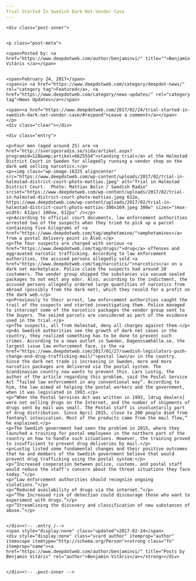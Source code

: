 ```yaml
---
Trial Started In Swedish Dark Net Vendor Case
---
```

<article class="post-listing post-18319 post type-post status-publish format-standard has-post-thumbnail hentry category-deepdot-news category-news-updates">
    
    <div class="post-inner">
    
    
    <p class="post-meta">
    
    <span>Posted by: <a href="https://www.deepdotweb.com/author/benjaminvi/" title="">Benjamin Vitáris </a></span>
    
    
    <span>February 24, 2017</span>
    <span>in <a href="https://www.deepdotweb.com/category/deepdot-news/" rel="category tag">Featured</a>, <a href="https://www.deepdotweb.com/category/news-updates/" rel="category tag">News Updates</a></span>
    
    <span><a href="https://www.deepdotweb.com/2017/02/24/trial-started-in-swedish-dark-net-vendor-case/#respond">Leave a comment</a></span>
    </p>
    <div class="clear"></div>
    
    <div class="entry">
    
    <p>Four men (aged around 25) are <a href="http://sverigesradio.se/sida/artikel.aspx?programid=128&amp;artikel=6625554">standing trial</a> at the Halmstad District Court in Sweden for allegedly running a vendor shop on the dark web selling narcotics.</p>
    <p><img class="wp-image-18325 aligncenter" src="https://www.deepdotweb.com/wp-content/uploads/2017/02/trial-in-halmstad-district-court-photo-mattias.jpeg" alt="Trial in Halmstad District Court.  Photo: Mattias Bolin / Swedish Radio" srcset="https://www.deepdotweb.com/wp-content/uploads/2017/02/trial-in-halmstad-district-court-photo-mattias.jpeg 612w, https://www.deepdotweb.com/wp-content/uploads/2017/02/trial-in-halmstad-district-court-photo-mattias-300x169.jpeg 300w" sizes="(max-width: 612px) 100vw, 612px" /></p>
    <p>According to official court documents, law enforcement authorities arrested two of the suspects when they tried to pick up a parcel containing five kilograms of <a href="https://www.deepdotweb.com/tag/amphetamine/">amphetamines</a> from a postal delivery point in Åled.</p>
    <p>The four suspects are charged with serious <a href="https://www.deepdotweb.com/tag/drugs/">drug</a> offenses and aggravated narcotic trafficking. According to law enforcement authorities, the accused persons allegedly sold <a href="https://www.deepdotweb.com/tag/narcotics/">narcotics</a> on a dark net marketplace. Police claim the suspects had around 20 customers. The vendor group shipped the substances via vacuum sealed packages to not emit any odor. Also, according to the indictment, the accused persons allegedly ordered large quantities of narcotics from abroad (possibly from the dark net), which they resold for a profit on the dark web.</p>
    <p>Previously to their arrest, law enforcement authorities caught the trail of the suspects and started investigating them. Police managed to intercept some of the narcotics packages the vendor group sent to the buyers. The seized parcels are considered as part of the evidence used in the trial.</p>
    <p>The suspects, all from Halmstad, deny all charges against them.</p>
    <p>As Swedish authorities see the growth of dark net cases in the country, they realized something has to be done to prevent such crimes. According to a news outlet in Sweden, Dagenssamhälle.se, the largest issue law enforcement face, is the <a href="https://www.deepdotweb.com/2017/01/27/swedish-legislators-push-change-end-drug-trafficking-mail/">postal law</a> in the country. Since the dark net trade is increasing in Sweden, more and more narcotics packages are delivered via the postal system. The Scandinavian country now wants to prevent this. Lars Lustig, the author of the article regarding this problem, said the Postal Service Act “failed law enforcement in any conventional way”. According to him, the law aimed at helping the postal workers and the government, when it was legislated in 1993.</p>
    <p>“When the Postal Services Act was written in 1993, [drug dealers] were not selling drugs on the Internet, and the number of shipments of drugs sent by mail was small. The Postal staff is involuntarily part of drug distribution. Since April 2015, close to 200 people died from fentanyl intoxication. Most of the products came from the mail flow,” he explained.</p>
    <p>The Swedish government had seen the problem in 2015, where they launched a training for postal employees in the northern part of the country on how to handle such situations. However, the training proved to insufficient to prevent drug deliveries by mail.</p>
    <p>Lustig listed some fundamental changes and their positive outcomes that he and members of the Swedish government believe that would prevent drug trafficking using the postal system:</p>
    <p>“Increased cooperation between police, customs, and postal staff would reduce the staff’s concern about the threat situations they face today.”</p>
    <p>“Law enforcement authorities should recognize ongoing violations.”</p>
    <p>“Reduced availability of drugs via the internet.”</p>
    <p>“The Increased risk of detection could discourage those who want to experiment with drugs.”</p>
    <p>“Streamlining the discovery and classification of new substances of abuse.”</p>
    
    
    </div><!-- .entry /-->
    <span style="display:none" class="updated">2017-02-24</span>
    <div style="display:none" class="vcard author" itemprop="author" itemscope itemtype="http://schema.org/Person"><strong class="fn" itemprop="name"><a href="https://www.deepdotweb.com/author/benjaminvi/" title="Posts by Benjamin Vitáris" rel="author">Benjamin Vitáris</a></strong></div>
    
    
    </div><!-- .post-inner -->
</article><!-- .post-listing -->

